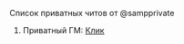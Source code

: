 Список приватных читов от @sampprivate
<ol>
  <li>Приватный ГМ: <a href="https://drive.google.com/file/d/1dJH5biy97is44Jkbfl3HPIHLUWC3bl5e/view?usp=sharing">Клик</a>
</ol>
